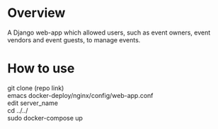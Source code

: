 # Overview
A Django web-app which allowed users, such as event owners, event vendors and event guests, to manage events.

# How to use
git clone (repo link)  
emacs docker-deploy/nginx/config/web-app.conf  
edit server_name  
cd ../../  
sudo docker-compose up  
